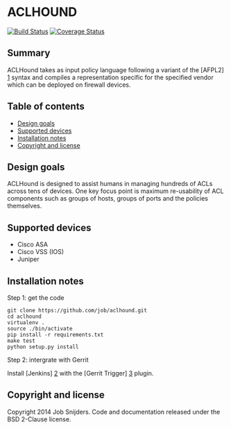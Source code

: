ACLHOUND
========

[![Build Status](https://travis-ci.org/job/aclhound.svg?branch=master)](https://travis-ci.org/job/aclhound)
[![Coverage Status](https://coveralls.io/repos/job/aclhound/badge.png)](https://coveralls.io/r/job/aclhound)

Summary
-------

ACLHound takes as input policy language following a variant of the [AFPL2] [1]
syntax and compiles a representation specific for the specified vendor which
can be deployed on firewall devices.

Table of contents
-----------------

- [Design goals](#design-goals)
- [Supported devices](#supported-devices)
- [Installation notes](#installation-notes)
- [Copyright and license](#copyright-and-license)

Design goals
------------

ACLHound is designed to assist humans in managing hundreds of ACLs across 
tens of devices. One key focus point is maximum re-usability of ACL 
components such as groups of hosts, groups of ports and the policies 
themselves.

Supported devices 
-----------------

* Cisco ASA
* Cisco VSS (IOS)
* Juniper

Installation notes
------------------

Step 1: get the code

```
git clone https://github.com/job/aclhound.git
cd aclhound
virtualenv .
source ./bin/activate
pip install -r requirements.txt
make test
python setup.py install
```

Step 2: intergrate with Gerrit

Install [Jenkins] [2] with the [Gerrit Trigger] [3] plugin.

Copyright and license
---------------------

Copyright 2014 Job Snijders. Code and documentation released under the BSD
2-Clause license.


[1]: http://www.lsi.us.es/~quivir/sergio/DEPEND09.pdf "AFPL2"
[2]: http://jenkins-ci.org/ "Jenkins"
[3]: https://wiki.jenkins-ci.org/display/JENKINS/Gerrit+Trigger "Gerrit Trigger"
